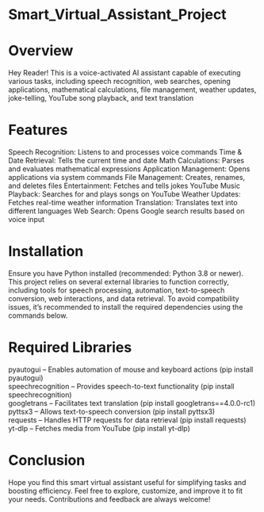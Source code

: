# Smart_Virtual_Assistant_Project
# Overview
Hey Reader! This is a voice-activated AI assistant capable of executing various tasks, including speech recognition, web searches, opening applications, mathematical calculations, file management, weather updates, joke-telling, YouTube song playback, and text translation
# Features
Speech Recognition: Listens to and processes voice commands
Time & Date Retrieval: Tells the current time and date
Math Calculations: Parses and evaluates mathematical expressions
Application Management: Opens applications via system commands
File Management: Creates, renames, and deletes files
Entertainment: Fetches and tells jokes
YouTube Music Playback: Searches for and plays songs on YouTube
Weather Updates: Fetches real-time weather information
Translation: Translates text into different languages
Web Search: Opens Google search results based on voice input
# Installation
Ensure you have Python installed (recommended: Python 3.8 or newer). This project relies on several external libraries to function correctly, including tools for speech processing, automation, text-to-speech conversion, web interactions, and data retrieval. To avoid compatibility issues, it’s recommended to install the required dependencies using the commands below.
# Required Libraries
pyautogui – Enables automation of mouse and keyboard actions
(pip install pyautogui)<br>
speechrecognition – Provides speech-to-text functionality
(pip install speechrecognition)<br>
googletrans – Facilitates text translation
(pip install googletrans==4.0.0-rc1)<br>
pyttsx3 – Allows text-to-speech conversion
(pip install pyttsx3)<br>
requests – Handles HTTP requests for data retrieval
(pip install requests)<br>
yt-dlp – Fetches media from YouTube
(pip install yt-dlp)<br>
# Conclusion
Hope you find this smart virtual assistant useful for simplifying tasks and boosting efficiency. Feel free to explore, customize, and improve it to fit your needs. Contributions and feedback are always welcome!
